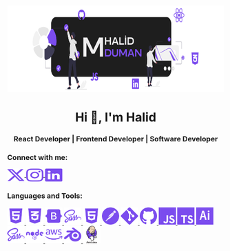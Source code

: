 <div align="center">
  <img src="MHD.svg" alt="Açıklama" width="700" height="200">
</div>

<h1 align="center">Hi 👋, I'm Halid</h1>
<h3 align="center">React Developer | Frontend Developer | Software Developer</h3>

<h3 align="left">Connect with me:</h3>
<p align="left">
  <a href="https://x.com/yugizoh" target="blank">
    <img align="center" src="x.svg" alt="m-halid-duman" height="30" width="40" />
  </a>
  <a href="https://www.instagram.com/halid.raw/" target="blank">
    <img align="center" src="instagram.svg" alt="halid.raw" height="30" width="40" />
  </a>
   <a href="https://linkedin.com/in/m-halid-duman" target="blank">
    <img align="center" src="linkedin.svg" alt="halid.raw" height="30" width="40" />
  </a>
</p>

<h3 align="left">Languages and Tools:</h3>
<p align="left">
  <a href="https://drive.google.com/file/d/1zu3IC_UQHNUfux-q4RXXO85568WdreG1/view?usp=drive_link" target="_blank" rel="noreferrer">
    <img src="6.svg" alt="bootstrap" width="40" height="40"/>
  </a>

   <a href="https://tr.wikipedia.org/wiki/CSS" target="_blank" rel="noreferrer">
    <img src="5.svg" alt="bootstrap" width="40" height="40"/>
  </a>

   <a href="https://getbootstrap.com" target="_blank" rel="noreferrer">
    <img src="1.svg" alt="bootstrap" width="40" height="40"/>
  </a>

   <a href="https://sass-lang.com/" target="_blank" rel="noreferrer">
    <img src="10.svg" alt="bootstrap" width="40" height="40"/>
  </a>

   <a href="----" target="_blank" rel="noreferrer">
    <img src="6.svg" alt="bootstrap" width="40" height="40"/>
  </a>

   <a href="https://www.postman.com/" target="_blank" rel="noreferrer">
    <img src="4.svg" alt="bootstrap" width="40" height="40"/>
  </a>

   <a href="https://git-scm.com/" target="_blank" rel="noreferrer">
    <img src="11.svg" alt="bootstrap" width="40" height="40"/>
  </a>

   <a href="https://github.com/halidduman" target="_blank" rel="noreferrer">
    <img src="12.svg" alt="bootstrap" width="40" height="40"/>
  </a>

   <a href="https://tr.wikipedia.org/wiki/JavaScript" target="_blank" rel="noreferrer">
    <img src="9.svg" alt="bootstrap" width="40" height="40"/>
  </a>

   <a href="https://www.jenkins.io/" target="_blank" rel="noreferrer">
    <img src="14.svg" alt="bootstrap" width="40" height="40"/>
  </a>

   <a href="https://www.adobe.com/tr/products/illustrator/campaign/pricing.html?gclid=Cj0KCQjw6uWyBhD1ARIsAIMcADpdTKV4EIBs7KTKKMCwihho3Vj0M5RGhDG5JYYFRs3U3CixS3JPY94aAkkPEALw_wcB&skwcid=AL!3085!3!602588947667!e!!g!!abode%20illustrator&mv=search&mv2=paidsearch&sdid=GMCWY69B&ef_id=Cj0KCQjw6uWyBhD1ARIsAIMcADpdTKV4EIBs7KTKKMCwihho3Vj0M5RGhDG5JYYFRs3U3CixS3JPY94aAkkPEALw_wcB:G:s&s_kwcid=AL!3085!3!602588947667!e!!g!!abode%20illustrator!1448693953!55308607566&gad_source=1" target="_blank" rel="noreferrer">
    <img src="2.svg" alt="bootstrap" width="40" height="40"/>
  </a>

  <a href="https://sass-lang.com/" target="_blank" rel="noreferrer">
    <img src="10.svg" alt="bootstrap" width="40" height="40"/>
  </a>

  <a href="https://nodejs.org/en" target="_blank" rel="noreferrer">
    <img src="3.svg" alt="bootstrap" width="40" height="40"/>
  </a>

  <a href="https://aws.amazon.com/tr/free/?gclid=Cj0KCQjw6uWyBhD1ARIsAIMcADqZi4os6-qUM_GWYrVQToA1k-oLOjn8s5p__UAglsWZU49FvTelM6gaAo6XEALw_wcB&trk=4afc2f2e-9eb0-4686-a253-878759f1feb9&sc_channel=ps&ef_id=Cj0KCQjw6uWyBhD1ARIsAIMcADqZi4os6-qUM_GWYrVQToA1k-oLOjn8s5p__UAglsWZU49FvTelM6gaAo6XEALw_wcB:G:s&s_kwcid=AL!4422!3!645208863499!e!!g!!aws!19580263879!144835121949&all-free-tier.sort-by=item.additionalFields.SortRank&all-free-tier.sort-order=asc&awsf.Free%20Tier%20Types=*all&awsf.Free%20Tier%20Categories=*all" target="_blank" rel="noreferrer">
    <img src="8.svg" alt="bootstrap" width="40" height="40"/>
  </a>

  <a href="https://www.blender.org/" target="_blank" rel="noreferrer">
    <img src="7.svg" alt="bootstrap" width="40" height="40"/>
  </a>

  <a href="https://getbootstrap.com" target="_blank" rel="noreferrer">
    <img src="13.svg" alt="bootstrap" width="40" height="40"/>
  </a>
  <!-- Add other icons similarly -->
</p>
